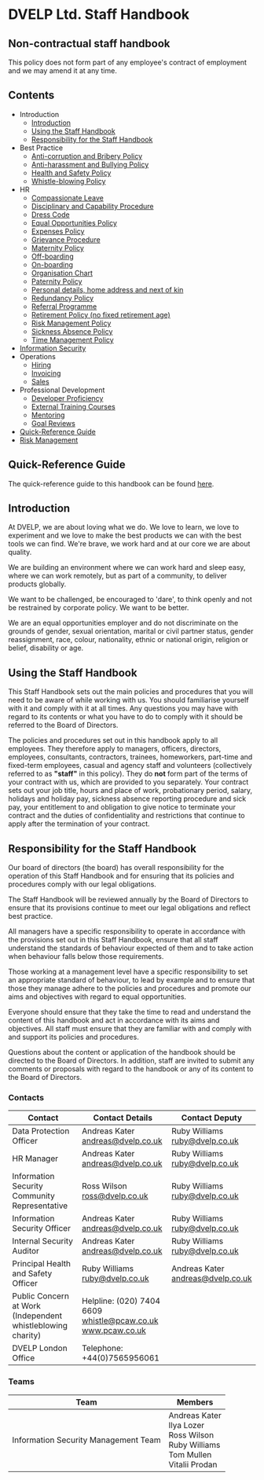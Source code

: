 
# DVELP Ltd. Staff Handbook

## Non-contractual staff handbook

This policy does not form part of any employee&#39;s contract of employment and
we may amend it at any time.

## Contents
* Introduction
  * [Introduction](#introduction)
  * [Using the Staff Handbook](#using-the-staff-handbook)
  * [Responsibility for the Staff Handbook](#responsibility-for-the-staff-handbook)
* Best Practice
  * [Anti-corruption and Bribery Policy](best-practice/anti-corruption.md)
  * [Anti-harassment and Bullying Policy](best-practice/anti-harassment.md)
  * [Health and Safety Policy](best-practice/health-and-safety-policy.md)
  * [Whistle-blowing Policy](best-practice/whistle-blowing-policy.md)
* HR
  * [Compassionate Leave](hr/compassionate-leave.md)
  * [Disciplinary and Capability Procedure](hr/disciplinary-procedure.md)
  * [Dress Code](hr/dress-code.md)
  * [Equal Opportunities Policy](hr/equal-opportunities.md)
  * [Expenses Policy](hr/expenses-policy.md)
  * [Grievance Procedure](hr/grievance-procedure.md)
  * [Maternity Policy](hr/maternity-policy.md)
  * [Off-boarding](hr/off-boarding.md)
  * [On-boarding](hr/on-boarding.md)
  * [Organisation Chart](hr/org-chart.md)
  * [Paternity Policy](hr/paternity-policy.md)
  * [Personal details, home address and next of kin](hr/personal-details.md)
  * [Redundancy Policy](hr/redundancy-policy.md)
  * [Referral Programme](hr/referral-programme.md)
  * [Retirement Policy (no fixed retirement age)](hr/retirement-policy.md)
  * [Risk Management Policy](information-security/risk-management.md)
  * [Sickness Absence Policy](hr/absence.md)
  * [Time Management Policy](quick-reference.md#time-management)
* [Information Security](information-security/README.md)
* Operations
  * [Hiring](operations/greenhouse.md)
  * [Invoicing](operations/invoicing.md)
  * [Sales](operations/hubspot.md)
* Professional Development
  * [Developer Proficiency](professional-development/developer-proficiency.md)
  * [External Training Courses](professional-development/external-training-courses.md)
  * [Mentoring](professional-development/mentoring.md)
  * [Goal Reviews](professional-development/goal-reviews.md)
* [Quick-Reference Guide](quick-reference.md)
* [Risk Management](information-security/risk-management.md)

## Quick-Reference Guide

The quick-reference guide to this handbook can be found
[here](quick-reference.md).

## Introduction

At DVELP, we are about loving what we do. We love to learn, we love to
experiment and we love to make the best products we can with the best tools we
can find. We&#39;re brave, we work hard and at our core we are about quality.

We are building an environment where we can work hard and sleep easy, where we
can work remotely, but as part of a community, to deliver products globally.

We want to be challenged, be encouraged to &#39;dare&#39;, to think openly and
not be restrained by corporate policy.  We want to be better.

We are an equal opportunities employer and do not discriminate on the grounds of
gender, sexual orientation, marital or civil partner status, gender
reassignment, race, colour, nationality, ethnic or national origin, religion or
belief, disability or age.

## Using the Staff Handbook

This Staff Handbook sets out the main policies and procedures that you will need
to be aware of while working with us. You should familiarise yourself with it
and comply with it at all times. Any questions you may have with regard to its
contents or what you have to do to comply with it should be referred to the
Board of Directors.

The policies and procedures set out in this handbook apply to all employees.
They therefore apply to managers, officers, directors, employees, consultants,
contractors, trainees, homeworkers, part-time and fixed-term employees, casual
and agency staff and volunteers (collectively referred to as
**&quot;staff&quot;** in this policy). They do **not** form part of the terms of
your contract with us, which are provided to you separately.  Your contract sets
out your job title, hours and place of work, probationary period, salary,
holidays and holiday pay, sickness absence reporting procedure and sick pay,
your entitlement to and obligation to give notice to terminate your contract and
the duties of confidentiality and restrictions that continue to apply after the
termination of your contract.

## Responsibility for the Staff Handbook

Our board of directors (the board) has overall responsibility for the operation
of this Staff Handbook and for ensuring that its policies and procedures comply
with our legal obligations.

The Staff Handbook will be reviewed annually by the Board of Directors to ensure
that its provisions continue to meet our legal obligations and reflect best
practice.

All managers have a specific responsibility to operate in accordance with the
provisions set out in this Staff Handbook, ensure that all staff understand the
standards of behaviour expected of them and to take action when behaviour falls
below those requirements.

Those working at a management level have a specific responsibility to set an
appropriate standard of behaviour, to lead by example and to ensure that those
they manage adhere to the policies and procedures and promote our aims and
objectives with regard to equal opportunities.

Everyone should ensure that they take the time to read and understand the
content of this handbook and act in accordance with its aims and objectives.
All staff must ensure that they are familiar with and comply with and support
its policies and procedures.

Questions about the content or application of the handbook should be directed to
the Board of Directors. In addition, staff are invited to submit any comments or
proposals with regard to the handbook or any of its content to the Board of
Directors.

### Contacts

| Contact                                                     | Contact Details                                                         | Contact Deputy                          |
| ----------------------------------------------------------- | ----------------------------------------------------------------------- | --------------------------------------- |
| Data Protection Officer                                     | Andreas Kater <br>  andreas@dvelp.co.uk                                 | Ruby Williams <br/> ruby@dvelp.co.uk    |
| HR Manager                                                  | Andreas Kater <br/> andreas@dvelp.co.uk                                 | Ruby Williams <br/> ruby@dvelp.co.uk    |
| Information Security Community Representative               | Ross Wilson <br> ross@dvelp.co.uk                                       | Ruby Williams <br/> ruby@dvelp.co.uk    |
| Information Security Officer                                | Andreas Kater <br/> andreas@dvelp.co.uk                                 | Ruby Williams <br/> ruby@dvelp.co.uk    |
| Internal Security Auditor                                   | Andreas Kater <br>  andreas@dvelp.co.uk                                 | Ruby Williams <br/> ruby@dvelp.co.uk    |
| Principal Health and Safety Officer                         | Ruby Williams <br/> ruby@dvelp.co.uk                                    | Andreas Kater <br/> andreas@dvelp.co.uk |
| Public Concern at Work (Independent whistleblowing charity) | Helpline: (020) 7404 6609 <br/> whistle@pcaw.co.uk <br/> www.pcaw.co.uk |                                         |
| DVELP London Office                                         | Telephone: +44(0)7565956061                                             |                                         |

### Teams

| Team                                 | Members                                                                                                    |
| ------------------------------------ | ---------------------------------------------------------------------------------------------------------- |
| Information Security Management Team | Andreas Kater <br/> Ilya Lozer <br/> Ross Wilson <br/> Ruby Williams <br/> Tom Mullen <br/> Vitalii Prodan |

